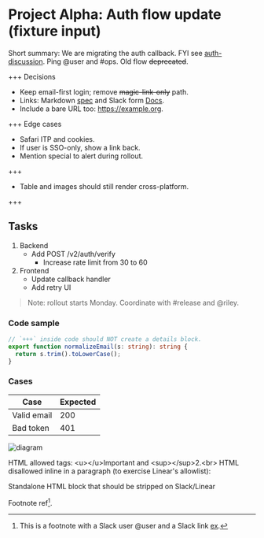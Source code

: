 # Project Alpha: Auth flow update (fixture input)

Short summary: We are migrating the auth callback. FYI  see [auth-discussion](https://charlie-labs.slack.com/archives/C12345/p1726800000000). Ping @user and #ops. Old flow ~~deprecated~~.

+++ Decisions

- Keep email-first login; remove ~~magic-link-only~~ path.
- Links: Markdown [spec](https://spec.commonmark.org) and Slack form [Docs](https://example.com).
- Include a bare URL too: <https://example.org>.

+++ Edge cases

- Safari ITP and cookies.
- If user is SSO-only, show a link back.
- Mention special  to alert during rollout.

+++

- Table and images should still render cross-platform.

+++

## Tasks

1. Backend
   - Add POST /v2/auth/verify
     - Increase rate limit from 30 to 60
2. Frontend
   - Update callback handler
   - Add retry UI

> Note: rollout starts Monday. Coordinate with #release and @riley.

### Code sample

```ts
// `+++` inside code should NOT create a details block.
export function normalizeEmail(s: string): string {
  return s.trim().toLowerCase();
}
```

### Cases

| Case        | Expected |
| ----------- | -------- |
| Valid email | 200      |
| Bad token   | 401      |

![diagram](https://example.com/flow.png)

HTML allowed tags: \<u>\</u>Important and \<sup>\</sup>2.\<br>
HTML disallowed inline in a paragraph (to exercise Linear's allowlist):&#x20;

Standalone HTML block that should be stripped on Slack/Linear

Footnote ref[^1].

[^1]: This is a footnote with a Slack user @user and a Slack link [ex](https://ex.com).
